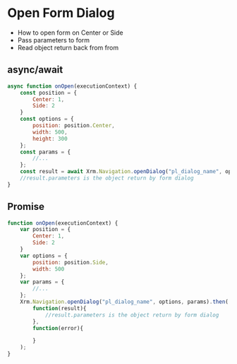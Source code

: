 # Open Form Dialog

- How to open form on Center or Side
- Pass parameters to form
- Read object return back from from

## async/await

```js
async function onOpen(executionContext) {
    const position = {
        Center: 1,
        Side: 2
    }
    const options = {
        position: position.Center,
        width: 500,
        height: 300
    };
    const params = {
        //...
    };
    const result = await Xrm.Navigation.openDialog("pl_dialog_name", options, params);
    //result.parameters is the object return by form dialog
}

```

## Promise

```js
function onOpen(executionContext) {
    var position = {
        Center: 1,
        Side: 2
    }
    var options = {
        position: position.Side,
        width: 500
    };
    var params = {
        //...
    };
    Xrm.Navigation.openDialog("pl_dialog_name", options, params).then(
        function(result){
            //result.parameters is the object return by form dialog
        },
        function(error){

        }
    );
}
```
